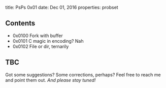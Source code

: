 title:      PsPs 0x01
date:       Dec 01, 2016
properties: probset

## Contents

* 0x0100 Fork with buffer
* 0x0101 C magic in encoding? Nah
* 0x0102 File or dir, ternarily

## TBC

Got some suggestions? Some corrections, perhaps? Feel free to reach me and point
them out. *And please stay tuned!*
